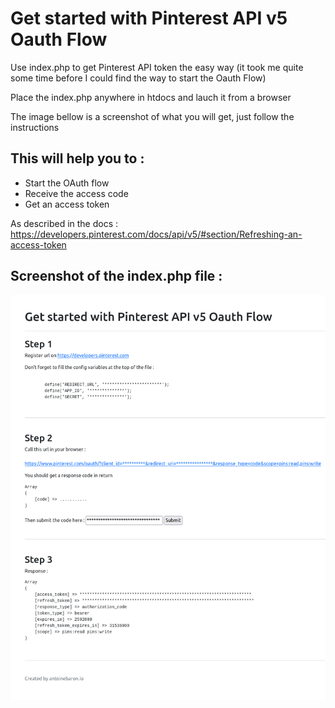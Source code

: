 # Get started with Pinterest API v5 Oauth Flow

Use index.php to get Pinterest API token the easy way (it took me quite some time before I could find the way to start the Oauth Flow)

Place the index.php anywhere in htdocs and lauch it from a browser

The image bellow is a screenshot of what you will get, just follow the instructions

## This will help you to :

- Start the OAuth flow
- Receive the access code
- Get an access token

As described in the docs :
https://developers.pinterest.com/docs/api/v5/#section/Refreshing-an-access-token

## Screenshot of the index.php file :


![Capture du 2021-04-01 13-13-49](https://raw.githubusercontent.com/antoinebaron-io/utils/main/get_started_with_pinterest_api/index.png)
